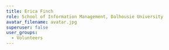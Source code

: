 ```yaml
---
title: Erica Finch
role: School of Information Management, Dalhousie University
avatar_filename: avatar.jpg
superuser: false
user_groups:
  - Volunteers
---
```

